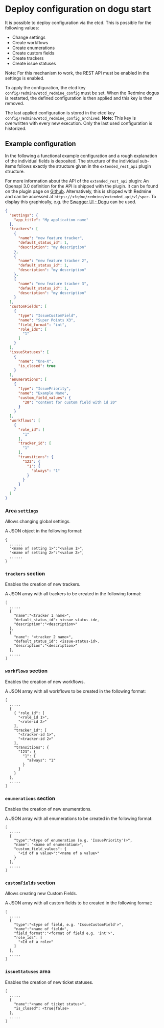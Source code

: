 # Deploy configuration on dogu start

It is possible to deploy configuration via the etcd. This is possible for the following values:

* Change settings
* Create workflows
* Create enumerations
* Create custom fields
* Create trackers
* Create issue statuses

Note: For this mechanism to work, the REST API must be enabled in the settings
is enabled.

To apply the configuration, the etcd key `config/redmine/etcd_redmine_config` must be set.
When the Redmine dogus is restarted, the defined configuration is then applied and this key is then removed.

The last applied configuration is stored in the etcd key `config/redmine/etcd_redmine_config_archived`.
**Note:** This key is overwritten with every new execution. Only the last used configuration is
historized.

## Example configuration

In the following a functional example configuration and a rough explanation of the individual fields is deposited.
The structure of the individual sub-items follows exactly the structure given in the `extended_rest_api` plugin structure.

For more information about the API of the `extended_rest_api` plugin:
An Openapi 3.0 definition for the API is shipped with the plugin. It can be found on the
plugin page on [Github](https://github.com/cloudogu/redmine_extended_rest_api/blob/main/src/assets/openapi.yml).
Alternatively, this is shipped with Redmine and can be accessed at `https://<fqdn>/redmine/extended_api/v1/spec`.
To display this graphically, e.g. the [Swagger UI - Dogu](https://github.com/cloudogu/swaggerui) can be used.

```json
{
  "settings": {
    "app_title": "My application name"
  },
  "trackers": [
    {
      "name": "new feature tracker",
      "default_status_id": 1,
      "description": "my description"
    },
    {
      "name": "new feature tracker 2",
      "default_status_id": 1,
      "description": "my description"
    },
    {
      "name": "new feature tracker 3",
      "default_status_id": 1,
      "description": "my description"
    }
  ],
  "customFields": [
    {
      "type": "IssueCustomField",
      "name": "Super Points X3",
      "field_format": "int",
      "role_ids": [
        "1"
      ]
    }
  ],
  "issueStatuses": [
    {
      "name": "One-X",
      "is_closed": true
    }
  ],
  "enumerations": [
    {
      "type": "IssuePriority",
      "name": "Example Name",
      "custom_field_values": {
        "20": "content for custom field with id 20"
      }
    }
  ],
  "workflows": [
    {
      "role_id": [
        "1"
      ],
      "tracker_id": [
        "1"
      ],
      "transitions": {
        "123": {
          "1": {
            "always": "1"
          }
        }
      }
    }
  ]
}
```

### Area `settings`

Allows changing global settings.

A JSON object in the following format:

```
{
  ......
  "<name of setting 1>":"<value 1>",
  "<name of setting 2>":"<value 2>",
  ......
}
```

### `trackers` section

Enables the creation of new trackers.

A JSON array with all trackers to be created in the following format:

```
[
  .....
  {
    "name":"<tracker 1 name>",
    "default_status_id": <issue-status-id>,
    "description":"<description>"
  },
  {
    "name": "<tracker 2 name>",
    "default_status_id": <issue-status-id>,
    "description":"<description>"
  },
  .....
]
```

### `workflows` section

Enables the creation of new workflows.

A JSON array with all workflows to be created in the following format:

```
[
  .....
  {
    { "role_id": [
      "<role_id 1>",
      "<role-id 2>"
    ],
    "tracker_id": [      
      "<tracker-id 1>",
      "<tracker-id 2>"
    ],
    "transitions": {
      "123": {
        "1": {
          "always": "1"
        }
      }
    }
  },
  .....
]
```

### `enumerations` section

Enables the creation of new enumerations.

A JSON array with all enumerations to be created in the following format:

```
[
  .....
  {
    "type":"<type of enumeration (e.g. 'IssuePriority')>",
    "name": "<name of enumeration>",
    "custom_field_values": {
      "<id of a value>":"<name of a value>"
    }
  },
  .....
]
```

### `customFields` section

Allows creating new Custom Fields.

A JSON array with all custom fields to be created in the following format:

```
[
  .....
  {
    "type":"<type of field, e.g. 'IssueCustomField'>",
    "name":"<name of field>",
    "field_format":"<format of field e.g. 'int'>",
    "role_ids": [
      "<Id of a role>"
    ]
  },
  .....
]
```

### `issueStatuses` area

Enables the creation of new ticket statuses.

```
[ 
  .....
  {
    "name":"<name of ticket status>",
    "is_closed": <true|false>
  },
  .....
]
```
